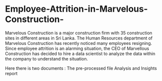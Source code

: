 # Employee-Attrition-in-Marvelous-Construction-

Marvelous Construction is a major construction firm with 35 construction sites in different areas in Sri Lanka. The Human Resources department of Marvelous Construction has recently noticed many employees resigning. Since employee attrition is an alarming situation, the CEO of Marvellous Construction has decided to hire a data scientist to analyze the data within the company to understand the situation.

Here there is two documents :
 The pre-processed file
 Analysis and Insights report
